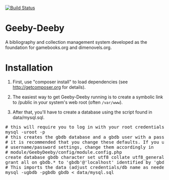 [![Build Status](https://travis-ci.org/demiankatz/Geeby-Deeby.svg?branch=master)](https://travis-ci.org/demiankatz/Geeby-Deeby)

Geeby-Deeby
===========

A bibliography and collection management system developed as the foundation for gamebooks.org and dimenovels.org.

Installation
============
1. First, use "composer install" to load dependencies (see http://getcomposer.org for details).

2. The easiest way to get Geeby-Deeby running is to create a symbolic link to /public in your system's web root (often `/var/www`).

3. After that, you'll have to create a database using the script found in data/mysql.sql.

<pre>
# this will require you to log in with your root credentials:
mysql -uroot -p
# this creates the gbdb database and a gbdb user with a password of gbdb;
# it is recommended that you change these defaults. If you use non-default
# username/password settings, change them accordingly in
# module/GeebyDeeby/config/module.config.php
create database gbdb character set utf8 collate utf8_general_ci;
grant all on gbdb.* to 'gbdb'@'localhost' identified by 'gbdb';
# This imports the data (adjust credentials/db name as needed):
mysql -ugbdb -pgbdb gbdb < data/mysql.sql
</pre>
